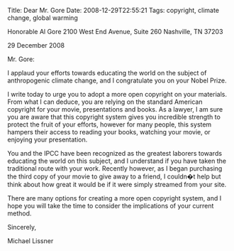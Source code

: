 Title: Dear Mr. Gore
Date: 2008-12-29T22:55:21
Tags: copyright, climate change, global warming


Honorable Al Gore
2100 West End Avenue, Suite 260
Nashville, TN 37203

29 December 2008

Mr. Gore:

I applaud your efforts towards educating the world on the subject of anthropogenic climate change, and I congratulate you on your Nobel Prize. 

I write today to urge you to adopt a more open copyright on your materials. From what I can deduce, you are relying on the standard American copyright for your movie, presentations and books. As a lawyer, I am sure you are aware that this copyright system gives you incredible strength to protect the fruit of your efforts, however for many people, this system hampers their access to reading your books, watching your movie, or enjoying your presentation.

You and the IPCC have been recognized as the greatest laborers towards educating the world on this subject, and I understand if you have taken the traditional route with your work. Recently however, as I began purchasing the third copy of your movie to give away to a friend, I couldn�t help but think about how great it would be if it were simply streamed from your site.

There are many options for creating a more open copyright system, and I hope you will take the time to consider the implications of your current method.

Sincerely,


Michael Lissner<!--break-->

